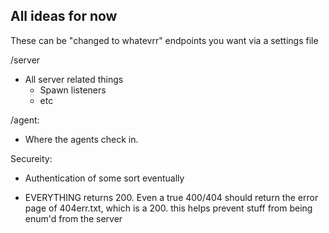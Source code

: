 
## All ideas for now

These can be "changed to whatevrr" endpoints you want via a settings file

/server
- All server related things
	- Spawn listeners
	- etc

/agent:
- Where the agents check in. 



Secureity:
- Authentication of some sort eventually

- EVERYTHING returns 200. Even a true 400/404 should return the error page of 404err.txt, which is a 200. this helps prevent stuff from being enum'd from the server